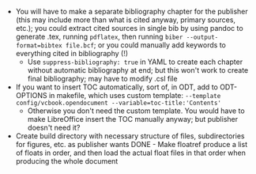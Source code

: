 - You will have to make a separate bibliography chapter for the publisher (this
  may include more than what is cited anyway, primary sources, etc.); you could
  extract cited sources in single bib by using pandoc to generate .tex, running
  `pdflatex`, then running `biber --output-format=bibtex file.bcf`; or you could
  manually add keywords to everything cited in bibliography (!)
  + Use `suppress-bibliography: true` in YAML to create each chapter without
    automatic bibliography at end; but this won't work to create final
    bibliography; may have to modify .csl file
- If you want to insert TOC automatically, sort of, in ODT, add to ODT-OPTIONS
  in makefile, which uses custom template:  `--template
  config/vcbook.opendocument --variable=toc-title:'Contents'`
  + Otherwise you don't need the custom template. You would have to make
    LibreOffice insert the TOC manually anyway; but publisher doesn't need it?
- Create build directory with necessary structure of files, subdirectories for
  figures, etc. as publisher wants
DONE    - Make floatref produce a list of floats in order, and then load the
          actual float files in that order when producing the whole document

